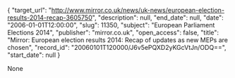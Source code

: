 {
  "target_url": "http://www.mirror.co.uk/news/uk-news/european-election-results-2014-recap-3605750", 
  "description": null, 
  "end_date": null, 
  "date": "2006-01-01T12:00:00", 
  "slug": 11350, 
  "subject": "European Parliament Elections 2014", 
  "publisher": "mirror.co.uk", 
  "open_access": false, 
  "title": "Mirror: European election results 2014: Recap of updates as new MEPs are chosen", 
  "record_id": "20060101T120000/J6v5ePQXD2yKGcVtJn/ODQ==", 
  "start_date": null
}

None